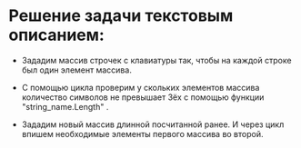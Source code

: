 # Решение задачи текстовым описанием:

* Зададим массив строчек с клавиатуры так, чтобы на каждой строке был один элемент массива.

* С помощью цикла проверим у скольких элементов массива количество символов не превышает 3ёх с помощью функции "string_name.Length" .

* Зададим новый массив длинной посчитанной ранее. И через цикл впишем необходимые элементы первого массива во второй.